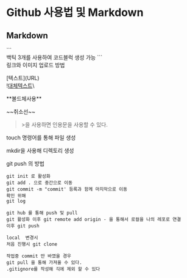 # Github 사용법 및 Markdown

## Markdown
\```\
백틱 3개를 사용하여 코드블럭 생성 가능
\```\
링크와 이미지 업로드 방법

\[텍스트](URL)\
\![대체텍스트](이미지URL)\

\*\*볼드체사용\*\*

\~\~취소선\~\~

> \>을 사용하면 인용문을 사용할 수 있다.

touch 명령어를 통해 파일 생성

mkdir을 사용해 디렉토리 생성

git push 의 방법
```
git init 로 활성화
git add . 으로 중간으로 이동
git commit -m "commit' 등록과 함께 마지막으로 이동 
확인 위해 
git log

git hub 를 통해 push 및 pull
git 활성화 이후 git remote add origin - 을 통해서 로컬을 나의 레포로 연결
이후 git push

local  변경시
처음 진행시 git clone

작업중 commit 만 바꼈을 경우
git pull 을 통해 가져올 수 있다.
.gitignore를 작성해 긱에 제외 할 수 있다


